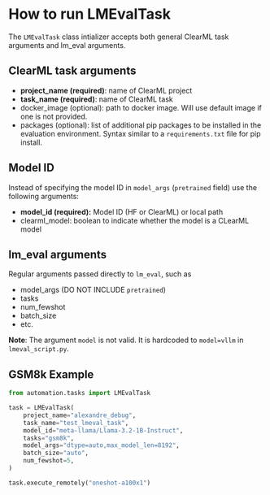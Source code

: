 # How to run LMEvalTask

The `LMEvalTask` class intializer accepts both general ClearML task arguments and lm_eval arguments.

## ClearML task arguments
- **project_name (required)**: name of ClearML project
- **task_name (required)**: name of ClearML task
- docker_image (optional): path to docker image. Will use default image if one is not provided.
- packages (optional): list of additional pip packages to be installed in the evaluation environment. Syntax similar to a `requirements.txt` file for pip install.

## Model ID
Instead of specifying the model ID in `model_args` (`pretrained` field) use the following arguments:
- **model_id (required):** Model ID (HF or ClearML) or local path
- clearml_model: boolean to indicate whether the model is a CLearML model

## lm_eval arguments
Regular arguments passed directly to `lm_eval`, such as
- model_args (DO NOT INCLUDE `pretrained`)
- tasks
- num_fewshot
- batch_size
- etc.

**Note**: The argument `model` is not valid. It is hardcoded to `model=vllm` in `lmeval_script.py`.

## GSM8k Example

```python
from automation.tasks import LMEvalTask

task = LMEvalTask(
    project_name="alexandre_debug",
    task_name="test_lmeval_task",
    model_id="meta-llama/Llama-3.2-1B-Instruct",
    tasks="gsm8k",
    model_args="dtype=auto,max_model_len=8192",
    batch_size="auto",
    num_fewshot=5,
)

task.execute_remotely("oneshot-a100x1")
```
